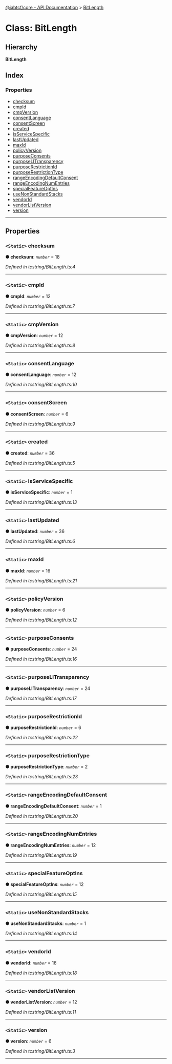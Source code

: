 [@iabtcf/core - API Documentation](../README.md) > [BitLength](../classes/bitlength.md)

# Class: BitLength

## Hierarchy

**BitLength**

## Index

### Properties

* [checksum](bitlength.md#checksum)
* [cmpId](bitlength.md#cmpid)
* [cmpVersion](bitlength.md#cmpversion)
* [consentLanguage](bitlength.md#consentlanguage)
* [consentScreen](bitlength.md#consentscreen)
* [created](bitlength.md#created)
* [isServiceSpecific](bitlength.md#isservicespecific)
* [lastUpdated](bitlength.md#lastupdated)
* [maxId](bitlength.md#maxid)
* [policyVersion](bitlength.md#policyversion)
* [purposeConsents](bitlength.md#purposeconsents)
* [purposeLITransparency](bitlength.md#purposelitransparency)
* [purposeRestrictionId](bitlength.md#purposerestrictionid)
* [purposeRestrictionType](bitlength.md#purposerestrictiontype)
* [rangeEncodingDefaultConsent](bitlength.md#rangeencodingdefaultconsent)
* [rangeEncodingNumEntries](bitlength.md#rangeencodingnumentries)
* [specialFeatureOptIns](bitlength.md#specialfeatureoptins)
* [useNonStandardStacks](bitlength.md#usenonstandardstacks)
* [vendorId](bitlength.md#vendorid)
* [vendorListVersion](bitlength.md#vendorlistversion)
* [version](bitlength.md#version)

---

## Properties

<a id="checksum"></a>

### `<Static>` checksum

**● checksum**: *`number`* = 18

*Defined in tcstring/BitLength.ts:4*

___
<a id="cmpid"></a>

### `<Static>` cmpId

**● cmpId**: *`number`* = 12

*Defined in tcstring/BitLength.ts:7*

___
<a id="cmpversion"></a>

### `<Static>` cmpVersion

**● cmpVersion**: *`number`* = 12

*Defined in tcstring/BitLength.ts:8*

___
<a id="consentlanguage"></a>

### `<Static>` consentLanguage

**● consentLanguage**: *`number`* = 12

*Defined in tcstring/BitLength.ts:10*

___
<a id="consentscreen"></a>

### `<Static>` consentScreen

**● consentScreen**: *`number`* = 6

*Defined in tcstring/BitLength.ts:9*

___
<a id="created"></a>

### `<Static>` created

**● created**: *`number`* = 36

*Defined in tcstring/BitLength.ts:5*

___
<a id="isservicespecific"></a>

### `<Static>` isServiceSpecific

**● isServiceSpecific**: *`number`* = 1

*Defined in tcstring/BitLength.ts:13*

___
<a id="lastupdated"></a>

### `<Static>` lastUpdated

**● lastUpdated**: *`number`* = 36

*Defined in tcstring/BitLength.ts:6*

___
<a id="maxid"></a>

### `<Static>` maxId

**● maxId**: *`number`* = 16

*Defined in tcstring/BitLength.ts:21*

___
<a id="policyversion"></a>

### `<Static>` policyVersion

**● policyVersion**: *`number`* = 6

*Defined in tcstring/BitLength.ts:12*

___
<a id="purposeconsents"></a>

### `<Static>` purposeConsents

**● purposeConsents**: *`number`* = 24

*Defined in tcstring/BitLength.ts:16*

___
<a id="purposelitransparency"></a>

### `<Static>` purposeLITransparency

**● purposeLITransparency**: *`number`* = 24

*Defined in tcstring/BitLength.ts:17*

___
<a id="purposerestrictionid"></a>

### `<Static>` purposeRestrictionId

**● purposeRestrictionId**: *`number`* = 6

*Defined in tcstring/BitLength.ts:22*

___
<a id="purposerestrictiontype"></a>

### `<Static>` purposeRestrictionType

**● purposeRestrictionType**: *`number`* = 2

*Defined in tcstring/BitLength.ts:23*

___
<a id="rangeencodingdefaultconsent"></a>

### `<Static>` rangeEncodingDefaultConsent

**● rangeEncodingDefaultConsent**: *`number`* = 1

*Defined in tcstring/BitLength.ts:20*

___
<a id="rangeencodingnumentries"></a>

### `<Static>` rangeEncodingNumEntries

**● rangeEncodingNumEntries**: *`number`* = 12

*Defined in tcstring/BitLength.ts:19*

___
<a id="specialfeatureoptins"></a>

### `<Static>` specialFeatureOptIns

**● specialFeatureOptIns**: *`number`* = 12

*Defined in tcstring/BitLength.ts:15*

___
<a id="usenonstandardstacks"></a>

### `<Static>` useNonStandardStacks

**● useNonStandardStacks**: *`number`* = 1

*Defined in tcstring/BitLength.ts:14*

___
<a id="vendorid"></a>

### `<Static>` vendorId

**● vendorId**: *`number`* = 16

*Defined in tcstring/BitLength.ts:18*

___
<a id="vendorlistversion"></a>

### `<Static>` vendorListVersion

**● vendorListVersion**: *`number`* = 12

*Defined in tcstring/BitLength.ts:11*

___
<a id="version"></a>

### `<Static>` version

**● version**: *`number`* = 6

*Defined in tcstring/BitLength.ts:3*

___

